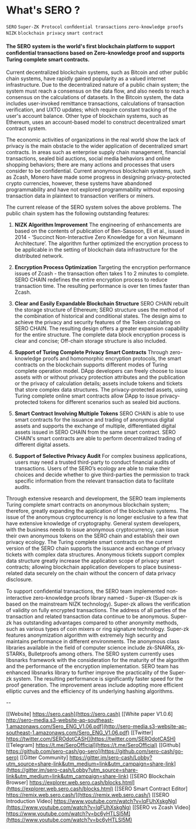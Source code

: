 #  What's SERO ?

`SERO` `Super-ZK Protocol` `conﬁdential transactions` `zero-knowledge proofs` `NIZK` `blockchain privacy` `smart contract`



#### **The SERO system is the world's first blockchain platform to support conﬁdential transactions based on Zero-knowledge proof and supports Turing complete smart contracts.**

Current decentralized blockchain systems, such as Bitcoin and other public chain systems, have rapidly gained popularity as a valued internet infrastructure. Due to the decentralized nature of a public chain system; the system must reach a consensus on the data flow, and also needs to reach a consensus on the calculations of datasets. In the Bitcoin system, the data includes user-invoked remittance transactions, calculations of transaction verification, and UXTO updates; which require constant tracking of the user's account balance. Other type of blockchain systems, such as Ethereum, uses an account-based model to construct decentralized smart contract system.

The economic activities of organizations in the real world show the lack of privacy is the main obstacle to the wider application of decentralized smart contracts. In areas such as enterprise supply chain management, financial transactions, sealed bid auctions, social media behaviors and online shopping behaviors; there are many actions and processes that users consider to be confidential. Current anonymous blockchain systems, such as Zcash, Monero have made some progress in designing privacy-protected crypto currencies, however, these systems have abandoned programmability and have not explored programmability without exposing transaction data in plaintext to transaction verifiers or miners.

The current release of the SERO system solves the above problems. The public chain system has the following outstanding features:

1. **NIZK Algorithm Improvement**
    The engineering of enhancements are based on the contents of publication of Ben-Sassoon, Eli et al., issued in 2014 - ‘Succinct Non-Interactive Zero Knowledge for a von Neumann Architecture’. The algorithm further optimized the encryption process to be applicable 
    in the setting of blockchain data infrastructure for the distributed network.

2. **Encryption Process Optimization**
    Targeting the encryption performance issues of Zcash - the transaction often takes 1 to 2 minutes to complete. SERO CHAIN redefines the entire encryption process to reduce transaction time. The resulting performance is over ten times faster than Zcash.

3. **Clear and Easily Expandable Blockchain Structure**
    SERO CHAIN rebuilt the storage structure of Ethereum; SERO structure uses the method of the combination of historical and conditional states. The design aims to achieve the privacy and security features of the Token circulating on SERO CHAIN. The resulting design offers a greater expansion capability for the entire structure. The complete data block encryption process is clear and concise; Off-chain storage structure is also included.

4. **Support of Turing Complete Privacy Smart Contracts**
    Through zero-knowledge proofs and homomorphic encryption protocols, the smart contracts on the blockchain supports different modes of Turing complete operation model. DApp developers can freely choose to issue assets with or without privacy protection attributes and the publication or the privacy of calculation details; assets include tokens and tickets that store complex data structures. The privacy-protected assets, using Turing complete online smart contracts allow DApp to issue privacy-protected tokens for different scenarios such as sealed bid auctions.

5. **Smart Contract Involving Multiple Tokens**
    SERO CHAIN is able to use smart contracts for the issuance and trading of anonymous digital assets and supports the exchange of multiple, differentiated digital assets issued in SERO CHAIN from the same smart contract. SERO CHAIN's smart contracts are able to perform decentralized trading of different digital assets.

6. **Support of Selective Privacy Audit**
    For complex business applications, users may need a trusted third-party to conduct financial audits of transactions. Users of the SERO’s ecology are able to make their choices and decide whether to give third-parties the permission to track specific information from the relevant transaction data to facilitate audits.

Through extensive research and development, the SERO team implements Turing complete smart contracts on anonymous blockchain system; therefore, greatly expanding the application of the blockchain systems. The issue of the anonymous cryptocurrency is no longer exclusive to a few that have extensive knowledge of cryptography. General system developers, with the business needs to issue anonymous cryptocurrency, can issue their own anonymous tokens on the SERO chain and establish their own privacy ecology. The Turing complete smart contracts on the current version of the SERO chain supports the issuance and exchange of privacy tickets with complex data structures. Anonymous tickets support complex data structure greatly increase the application scope of privacy smart contracts; allowing blockchain application developers to place business-related data securely on the chain without the concern of data privacy disclosure.

To support conﬁdential transactions, the SERO team implemented non-interactive zero-knowledge proofs library named - Super-zk (Super-zk is based on the mainstream NIZK technology). Super-zk allows the verification of validity on fully encrypted transactions. The address of all parties of the transaction and related transaction data continue to be anonymous. Super-zk has outstanding advantages compared to other anonymity methods, such as various types of coin mixers or ring signature technology.  Super-zk features anonymization algorithm with extremely high security and maintains performance in different environments. The anonymous class libraries available in the field of computer science include zk-SNARKs, zk-STARKs, Bulletproofs among others. The SERO system currently uses libsnarks framework with the consideration for the maturity of the algorithm and the performance of the encryption implementation. SERO team has enhanced libsnarks library to further  improve the practicality of the Super-zk system. The resulting performance is significantly faster speed for the proof generation. The improvement areas include adopting more efficient elliptic curves and the efficiency of its underlying hashing algorithms.



--



[[Website] https://sero.cash](https://sero.cash)
[[White paper V1.0.6] http://sero-media.s3-website-ap-southeast-1.amazonaws.com/Sero_ENG_V1.06.pdf](http://sero-media.s3-website-ap-southeast-1.amazonaws.com/Sero_ENG_V1.06.pdf)
[[Twitter] https://twitter.com/SEROdotCASH](https://twitter.com/SEROdotCASH)
[[Telegram] https://t.me/SeroOfficial](https://t.me/SeroOfficial)
[[Github] https://github.com/sero-cash/go-sero](https://github.com/sero-cash/go-sero)
[[Gitter Community] https://gitter.im/sero-cash/Lobby?utm_source=share-link&utm_medium=link&utm_campaign=share-link](https://gitter.im/sero-cash/Lobby?utm_source=share-link&utm_medium=link&utm_campaign=share-link)
[[SERO Blockchain Browser]  https://explorer.web.sero.cash/blocks.html](https://explorer.web.sero.cash/blocks.html)
[[SERO Smart Contract Editor]  https://remix.web.sero.cash/](https://remix.web.sero.cash/)
[[SERO Introduction Video] https://www.youtube.com/watch?v=lqFUhXskgNg](https://www.youtube.com/watch?v=lqFUhXskgNg)
[[SERO vs Zcash Video] https://www.youtube.com/watch?v=bc6yHTLSl5M](https://www.youtube.com/watch?v=bc6yHTLSl5M)